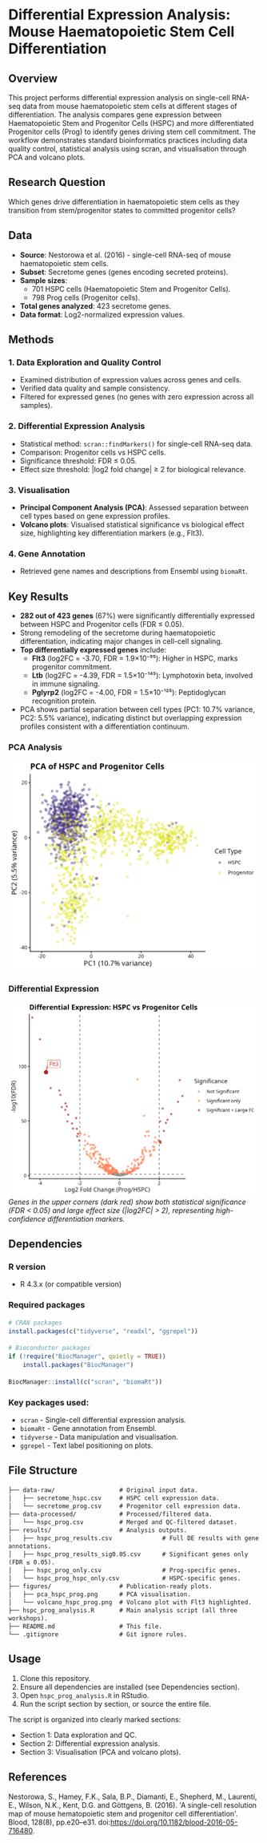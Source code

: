 # Differential Expression Analysis: Mouse Haematopoietic Stem Cell Differentiation


## Overview
This project performs differential expression analysis on single-cell RNA-seq data from mouse haematopoietic stem cells at different stages of differentiation. The analysis compares gene expression between Haematopoietic Stem and Progenitor Cells (HSPC) and more differentiated Progenitor cells (Prog) to identify genes driving stem cell commitment. The workflow demonstrates standard bioinformatics practices including data quality control, statistical analysis using scran, and visualisation through PCA and volcano plots.


## Research Question
Which genes drive differentiation in haematopoietic stem cells as they transition from stem/progenitor states to committed progenitor cells?


## Data
- **Source**: Nestorowa et al. (2016) - single-cell RNA-seq of mouse haematopoietic stem cells.
- **Subset**: Secretome genes (genes encoding secreted proteins).
- **Sample sizes**: 
  - 701 HSPC cells (Haematopoietic Stem and Progenitor Cells).
  - 798 Prog cells (Progenitor cells).
- **Total genes analyzed**: 423 secretome genes.
- **Data format**: Log2-normalized expression values.


## Methods
### 1. Data Exploration and Quality Control
- Examined distribution of expression values across genes and cells.
- Verified data quality and sample consistency.
- Filtered for expressed genes (no genes with zero expression across all samples).

### 2. Differential Expression Analysis
- Statistical method: `scran::findMarkers()` for single-cell RNA-seq data.
- Comparison: Progenitor cells vs HSPC cells.
- Significance threshold: FDR ≤ 0.05.
- Effect size threshold: |log2 fold change| ≥ 2 for biological relevance.

### 3. Visualisation
- **Principal Component Analysis (PCA)**: Assessed separation between cell types based on gene expression profiles.
- **Volcano plots**: Visualised statistical significance vs biological effect size, highlighting key differentiation markers (e.g., Flt3).

### 4. Gene Annotation
- Retrieved gene names and descriptions from Ensembl using `biomaRt`.


## Key Results
- **282 out of 423 genes** (67%) were significantly differentially expressed between HSPC and Progenitor cells (FDR ≤ 0.05).
- Strong remodeling of the secretome during haematopoietic differentiation, indicating major changes in cell-cell signaling.
- **Top differentially expressed genes** include:
  - **Flt3** (log2FC = -3.70, FDR = 1.9×10⁻⁹⁵): Higher in HSPC, marks progenitor commitment.
  - **Ltb** (log2FC = -4.39, FDR = 1.5×10⁻¹⁴⁵): Lymphotoxin beta, involved in immune signaling.
  - **Pglyrp2** (log2FC = -4.00, FDR = 1.5×10⁻¹²⁵): Peptidoglycan recognition protein.
- PCA shows partial separation between cell types (PC1: 10.7% variance, PC2: 5.5% variance), indicating distinct but overlapping expression profiles consistent with a differentiation continuum.

### PCA Analysis
![PCA of HSPC and Progenitor Cells](figures/pca_hspc_prog.png)

### Differential Expression
![Volcano Plot](figures/volcano_hspc_prog.png)
*Genes in the upper corners (dark red) show both statistical significance (FDR < 0.05) and large effect size (|log2FC| > 2), representing high-confidence differentiation markers.*


## Dependencies
### R version
- R 4.3.x (or compatible version)

### Required packages
```r
# CRAN packages
install.packages(c("tidyverse", "readxl", "ggrepel"))

# Bioconductor packages
if (!require("BiocManager", quietly = TRUE))
    install.packages("BiocManager")

BiocManager::install(c("scran", "biomaRt"))
```

### Key packages used:
- `scran` - Single-cell differential expression analysis.
- `biomaRt` - Gene annotation from Ensembl.
- `tidyverse` - Data manipulation and visualisation.
- `ggrepel` - Text label positioning on plots.


## File Structure
```
├── data-raw/                  # Original input data.
│   ├── secretome_hspc.csv     # HSPC cell expression data.
│   └── secretome_prog.csv     # Progenitor cell expression data.
├── data-processed/            # Processed/filtered data.
│   └── hspc_prog.csv          # Merged and QC-filtered dataset.
├── results/                   # Analysis outputs.
│   ├── hspc_prog_results.csv              # Full DE results with gene annotations.
│   ├── hspc_prog_results_sig0.05.csv      # Significant genes only (FDR ≤ 0.05).
│   ├── hspc_prog_only.csv                 # Prog-specific genes.
│   └── hspc_prog_hspc_only.csv            # HSPC-specific genes.
├── figures/                   # Publication-ready plots.
│   ├── pca_hspc_prog.png      # PCA visualisation.
│   └── volcano_hspc_prog.png  # Volcano plot with Flt3 highlighted.
├── hspc_prog_analysis.R       # Main analysis script (all three workshops).
├── README.md                  # This file.
└── .gitignore                 # Git ignore rules.
```


## Usage
1. Clone this repository.
2. Ensure all dependencies are installed (see Dependencies section).
3. Open `hspc_prog_analysis.R` in RStudio.
4. Run the script section by section, or source the entire file.

The script is organized into clearly marked sections:
- Section 1: Data exploration and QC.
- Section 2: Differential expression analysis.
- Section 3: Visualisation (PCA and volcano plots).


## References
Nestorowa, S., Hamey, F.K., Sala, B.P., Diamanti, E., Shepherd, M., Laurenti, E., Wilson, N.K., Kent, D.G. and Göttgens, B. (2016). 'A single-cell resolution map of mouse hematopoietic stem and progenitor cell differentiation'. Blood, 128(8), pp.e20–e31. doi:https://doi.org/10.1182/blood-2016-05-716480.


